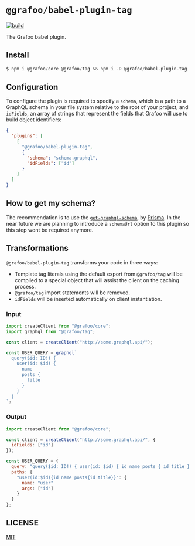 # `@grafoo/babel-plugin-tag`

[![build](https://img.shields.io/circleci/project/github/malbernaz/grafoo/master.svg?label=build)](https://circleci.com/gh/malbernaz/grafoo)

The Grafoo babel plugin.

## Install

```js
$ npm i @grafoo/core @grafoo/tag && npm i -D @grafoo/babel-plugin-tag
```

## Configuration

To configure the plugin is required to specify a `schema`, which is a path to a GraphQL schema in your file system relative to the root of your project, and `idFields`, an array of strings that represent the fields that Grafoo will use to build object identifiers:

```json
{
  "plugins": [
    [
      "@grafoo/babel-plugin-tag",
      {
        "schema": "schema.graphql",
        "idFields": ["id"]
      }
    ]
  ]
}
```

## How to get my schema?

The recommendation is to use the [`get-graphql-schema`](https://github.com/prismagraphql/get-graphql-schema), by [Prisma](https://www.prisma.io/). In the near future we are planning to introduce a `schemaUrl` option to this plugin so this step wont be required anymore.

## Transformations

`@grafoo/babel-plugin-tag` transforms your code in three ways:

- Template tag literals using the default export from `@grafoo/tag` will be compiled to a special object that will assist the client on the caching process.
- `@grafoo/tag` import statements will be removed.
- `idFields` will be inserted automatically on client instantiation.

### Input

```js
import createClient from "@grafoo/core";
import graphql from "@grafoo/tag";

const client = createClient("http://some.graphql.api/");

const USER_QUERY = graphql`
  query($id: ID!) {
    user(id: $id) {
      name
      posts {
        title
      }
    }
  }
`;
```

### Output

```js
import createClient from "@grafoo/core";

const client = createClient("http://some.graphql.api/", {
  idFields: ["id"]
});

const USER_QUERY = {
  query: "query($id: ID!) { user(id: $id) { id name posts { id title } } }",
  paths: {
    "user(id:$id){id name posts{id title}}": {
      name: "user"
      args: ["id"]
    }
  }
};
```

## LICENSE

[MIT](https://github.com/malbernaz/grafoo/blob/master/LICENSE)
